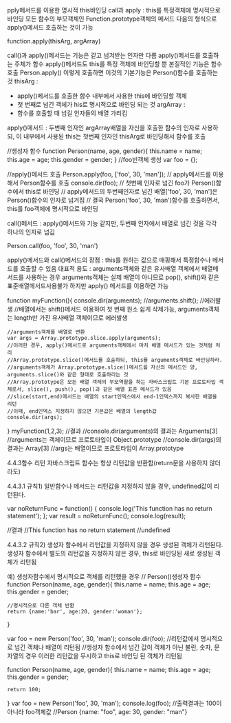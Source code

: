 pply메서드를 이용한 명시적 this바인딩
call과 apply : this를 특정객체에 명시적으로 바인딩
모든 함수의 부모객체인 Function.prototype객체의 메서드
다음의 형식으로 apply()메서드 호출하는 것이 가능

function.apply(thisArg, argArray)

call()과 apply()메서드는 기능은 같고 넘겨받는 인자만 다름
apply()메서드를 호출하는 주체가 함수
apply()메서드도 this를 특정 객체에 바인딩할 뿐 본질적인 기능은 함수 호출
Person.apply() 이렇게 호출하면 이것의 기본기능은 Person()함수를 호출하는 것
thisArg :
- apply()메서드를 호출한 함수 내부에서 사용한 this에 바인딩할 객체
- 첫 번째로 넘긴 객체가 his로 명시적으로 바인딩 되는 것
argArray :
- 함수를 호출할 때 넘길 인자들의 배열 가리킴

apply()메서드 :
두번째 인자인 argArray배열을 자신을 호출한 함수의 인자로 사용하되, 이 내부에서 사용된 this는 첫번째 인자인 thisArg로 바인딩해서 함수를 호출

//생성자 함수
function Person(name, age, gender){
	this.name = name;
	this.age = age;
	this.gender = gender;
}
//foo빈객체 생성
var foo = {};

//apply()메서드 호출
Person.apply(foo, ['foo', 30, 'man']); // apply메서드를 이용해서 Person함수를 호출
console.dir(foo);
// 첫번째 인자로 넘긴 foo가 Person()함수에서 this로 바인딩
// apply메서드의 두번째인자로 넘긴 배열['foo', 30, 'man']은 Person()함수의 인자로 넘겨짐
// 결국 Person('foo', 30, 'man')함수를 호출하면서, this를 foo객체에 명시적으로 바인딩

call()메서드 :
apply()메서드와 기능 같지만, 두번째 인자에서 배열로 넘긴 것을 각각 하나의 인자로 넘김

Person.call(foo, 'foo', 30, 'man')

apply()메서드와 call()메서드의 장점 : this를 원하는 값으로 매핑해서 특정함수나 메서드를 호출할 수 있음
대표적 용도 : arguments객체와 같은 유사배열 객체에서 배열메서드를 사용하는 경우
arguments객체는 실제 배열이 아니므로 pop(), shift()와 같은 표준배열메서드사용불가
하지만 apply() 메서드를 이용하면 가능

function myFunction(){
	console.dir(arguments);
	//arguments.shift(); //에러발생 //배열에서는 shift()메서드 이용하여 첫 번째 원소 쉽게 삭제가능, arguments객체는 length만 가진 유사배열 객체이므로 에러발생

	//arguments객체를 배열로 변환
	var args = Array.prototype.slice.apply(arguments);
	//이러한 경우, apply()메서드로 arguments객체에서 마치 배열 메서드가 있는 것처럼 처리
	//Array.prototype.slice()메서드를 호출하되, this를 arguments객체로 바인딩하라.
	//arguments객체가 Array.prototype.slice()메서드를 자신의 메서드인 양, arguments.slice()와 같은 형태로 호출하라는 것
	//Array.prototype은 모든 배열 객체의 부모역할을 하는 자바스크립트 기본 프로토타입 객체로서, slice(), push(), pop()과 같은 배열 표준 메서드가 있음
	//slice(start,end)메서드는 배열의 start인덱스에서 end-1인덱스까지 복사한 배열을 리턴
	//이때, end인덱스 지정하지 않으면 기본값은 배열의 length값
	console.dir(args);
}
myFunction(1,2,3);
//결과
//console.dir(arguments)의 결과는 Arguments[3]
//arguments는 객체이므로 프로토타입이 Object.prototype
//console.dir(args)의 결과는 Array[3]
//args는 배열이므로 프로토타입이 Array.prototype

4.4.3함수 리턴
자바스크립트 함수는 항상 리턴값을 반환함(return문을 사용하지 않더라도)

4.4.3.1 규칙1) 일반함수나 메서드는 리턴값을 지정하지 않을 경우, undefined값이 리턴된다.

var noReturnFunc = function() {
	console.log('This function has no return statement');
};
var result = noReturnFunc();
console.log(result);

//결과
//This function has no return statement
//undefined

4.4.3.2 규칙2) 생성자 함수에서 리턴값을 지정하지 않을 경우 생성된 객체가 리턴된다.
생성자 함수에서 별도의 리턴값을 지정하지 않은 경우, this로 바인딩된 새로 생성된 객체가 리턴됨

예) 생성자함수에서 명시적으로 객체를 리턴했을 경우
// Person()생성자 함수
function Person(name, age, gender){
	this.name = name;
	this.age = age;
	this.gender = gender;

	//명시적으로 다른 객체 반환
	return {name:'bar', age:20, gender:'woman'};
}

var foo = new Person('foo', 30, 'man');
console.dir(foo); //리턴값에서 명시적으로 넘긴 객체나 배열이 리턴됨
//생성자 함수에서 넘긴 값이 객체가 아닌 불린, 숫자, 문자열의 경우 이러한 리턴값을 무시하고 this로 바인딩 된 객체가 리턴됨

function Person(name, age, gender){
	this.name = name;
	this.age = age;
	this.gender = gender;

	return 100;
}
var foo = new Person('foo', 30, 'man');
console.log(foo); //출력결과는 100이 아니라 foo객체값 //Person {name: "foo", age: 30, gender: "man"}

